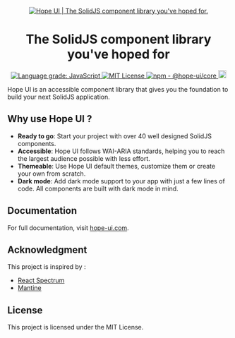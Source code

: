 <p align="center">
  <a href="https://hope-ui.com">
    <img
      alt="Hope UI | The SolidJS component library you've hoped for."
      src="./assets/banner.jpg" 
    />
  </a>
</p>

<h1 align="center">The SolidJS component library you've hoped for</h1>

<p align="center">
  <a href="https://lgtm.com/projects/g/fabien-ml/hope-ui/context:javascript">
    <img src="https://img.shields.io/lgtm/grade/javascript/g/fabien-ml/hope-ui.svg?logo=lgtm&logoWidth=18" alt="Language grade: JavaScript"/>
  </a>
  <a href="LICENSE.md">
    <img src="https://img.shields.io/github/license/fabien-ml/hope-ui" alt="MIT License"/>
  </a>
  <a href="https://www.npmjs.com/package/@hope-ui/core">
    <img src="https://img.shields.io/npm/v/@hope-ui/core" alt="npm - @hope-ui/core"/>
  </a>
  <a href="https://www.npmjs.com/package/@hope-ui/core">
    <img src="https://img.shields.io/npm/dm/@hope-ui/core.svg" alt="npm - downloads" height="18">
  </a>
</p>

Hope UI is an accessible component library that gives you the foundation to build your next SolidJS application.

## Why use Hope UI ?

- **Ready to go**: Start your project with over 40 well designed SolidJS components.
- **Accessible**: Hope UI follows WAI-ARIA standards, helping you to reach the largest audience possible with less effort.
- **Themeable**: Use Hope UI default themes, customize them or create your own from scratch.
- **Dark mode**: Add dark mode support to your app with just a few lines of code. All components are built with dark mode in mind.

## Documentation

For full documentation, visit [hope-ui.com](https://hope-ui.com/).

## Acknowledgment

This project is inspired by :

- [React Spectrum](https://github.com/adobe/react-spectrum)
- [Mantine](https://mantine.dev/)

## License

This project is licensed under the MIT License.
